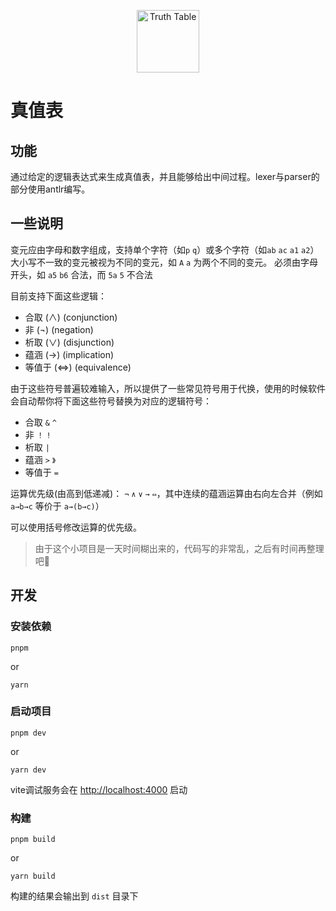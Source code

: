 <p align='center'><img width="100px" style="display:block; margin:0 auto;" src="https://cdn.jsdelivr.net/gh/daidr/truth-table@main/public/icons/android-chrome-192x192.png" alt="Truth Table">
</p>

# 真值表

## 功能

通过给定的逻辑表达式来生成真值表，并且能够给出中间过程。lexer与parser的部分使用antlr编写。

## 一些说明

变元应由字母和数字组成，支持单个字符（如`p` `q`）或多个字符（如`ab` `ac` `a1` `a2`）
大小写不一致的变元被视为不同的变元，如 `A` `a` 为两个不同的变元。
必须由字母开头，如 `a5` `b6` 合法，而 `5a` `5` 不合法

目前支持下面这些逻辑：

* 合取 (∧) (conjunction)
* 非 (¬) (negation)
* 析取 (∨) (disjunction)
* 蕴涵 (→) (implication)
* 等值于 (⇔) (equivalence)

由于这些符号普遍较难输入，所以提供了一些常见符号用于代换，使用的时候软件会自动帮你将下面这些符号替换为对应的逻辑符号：

* 合取 `&` `^`
* 非 `！` `!`
* 析取 `|`
* 蕴涵 `>` `》`
* 等值于 `=`

运算优先级(由高到低递减)： `¬` `∧` `∨` `→` `⇔`，其中连续的蕴涵运算由右向左合并（例如 `a→b→c` 等价于 `a→(b→c)`）

可以使用括号修改运算的优先级。

> 由于这个小项目是一天时间糊出来的，代码写的非常乱，之后有时间再整理吧🥱


## 开发

### 安装依赖

```
pnpm
```

or 

```
yarn
```

### 启动项目

```
pnpm dev
```

or

```
yarn dev
```

vite调试服务会在 [http://localhost:4000](http://localhost:4000) 启动

### 构建

```
pnpm build
```

or

```
yarn build
```

构建的结果会输出到 `dist` 目录下
